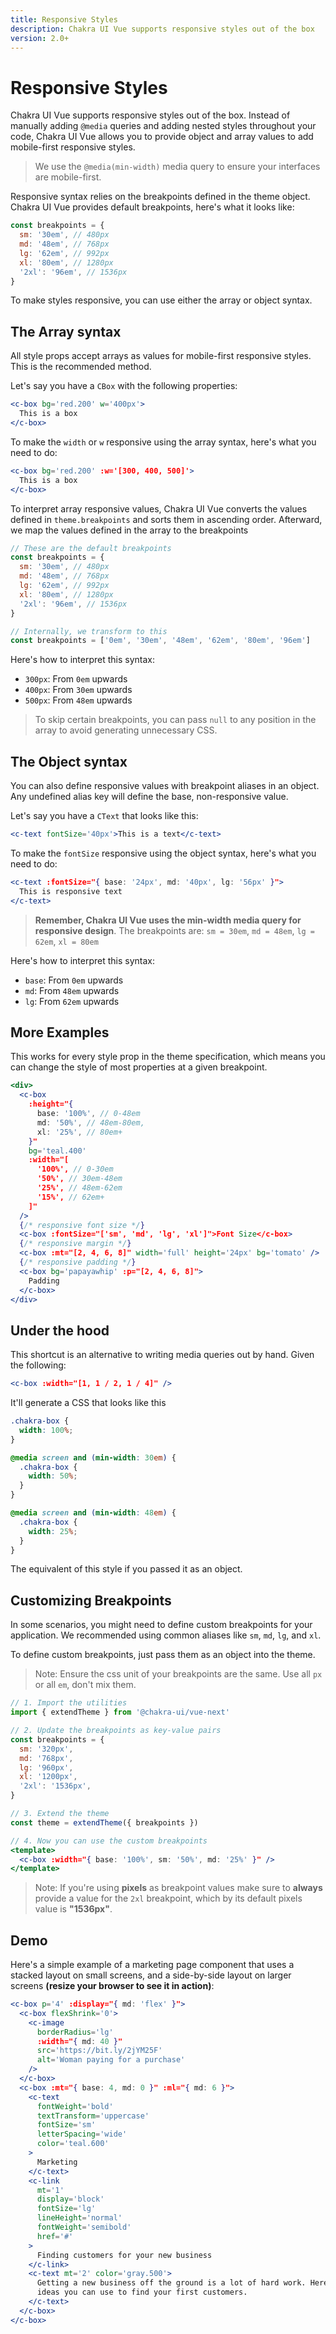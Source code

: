 ```yaml
---
title: Responsive Styles
description: Chakra UI Vue supports responsive styles out of the box
version: 2.0+
---
```


# Responsive Styles

Chakra UI Vue supports responsive styles out of the box. Instead of manually adding
`@media` queries and adding nested styles throughout your code, Chakra UI Vue allows
you to provide object and array values to add mobile-first responsive styles.

> We use the `@media(min-width)` media query to ensure your interfaces are
> mobile-first.

Responsive syntax relies on the breakpoints defined in the theme object. Chakra
UI Vue provides default breakpoints, here's what it looks like:

```js
const breakpoints = {
  sm: '30em', // 480px
  md: '48em', // 768px
  lg: '62em', // 992px
  xl: '80em', // 1280px
  '2xl': '96em', // 1536px
}
```

To make styles responsive, you can use either the array or object syntax.

## The Array syntax

All style props accept arrays as values for mobile-first responsive styles. This
is the recommended method.

Let's say you have a `CBox` with the following properties:

```jsx
<c-box bg='red.200' w='400px'>
  This is a box
</c-box>
```

To make the `width` or `w` responsive using the array syntax, here's what you
need to do:

```jsx
<c-box bg='red.200' :w='[300, 400, 500]'>
  This is a box
</c-box>
```

To interpret array responsive values, Chakra UI Vue converts the values defined in
`theme.breakpoints` and sorts them in ascending order. Afterward, we map the
values defined in the array to the breakpoints

```js
// These are the default breakpoints
const breakpoints = {
  sm: '30em', // 480px
  md: '48em', // 768px
  lg: '62em', // 992px
  xl: '80em', // 1280px
  '2xl': '96em', // 1536px
}

// Internally, we transform to this
const breakpoints = ['0em', '30em', '48em', '62em', '80em', '96em']
```

Here's how to interpret this syntax:

- `300px`: From `0em` upwards
- `400px`: From `30em` upwards
- `500px`: From `48em` upwards

> To skip certain breakpoints, you can pass `null` to any position in the array
> to avoid generating unnecessary CSS.

## The Object syntax

You can also define responsive values with breakpoint aliases in an object. Any
undefined alias key will define the base, non-responsive value.

Let's say you have a `CText` that looks like this:

```jsx
<c-text fontSize='40px'>This is a text</c-text>
```

To make the `fontSize` responsive using the object syntax, here's what you need
to do:

```jsx
<c-text :fontSize="{ base: '24px', md: '40px', lg: '56px' }">
  This is responsive text
</c-text>
```

> **Remember, Chakra UI Vue uses the min-width media query for responsive design**.
> The breakpoints are: `sm = 30em`, `md = 48em`, `lg = 62em`, `xl = 80em`

Here's how to interpret this syntax:

- `base`: From `0em` upwards
- `md`: From `48em` upwards
- `lg`: From `62em` upwards

## More Examples

This works for every style prop in the theme specification, which means you can
change the style of most properties at a given breakpoint.

```jsx
<div>
  <c-box
    :height="{
      base: '100%', // 0-48em
      md: '50%', // 48em-80em,
      xl: '25%', // 80em+
    }"
    bg='teal.400'
    :width="[
      '100%', // 0-30em
      '50%', // 30em-48em
      '25%', // 48em-62em
      '15%', // 62em+
    ]"
  />
  {/* responsive font size */}
  <c-box :fontSize="['sm', 'md', 'lg', 'xl']">Font Size</c-box>
  {/* responsive margin */}
  <c-box :mt="[2, 4, 6, 8]" width='full' height='24px' bg='tomato' />
  {/* responsive padding */}
  <c-box bg='papayawhip' :p="[2, 4, 6, 8]">
    Padding
  </c-box>
</div>
```

## Under the hood

This shortcut is an alternative to writing media queries out by hand. Given the
following:

```jsx
<c-box :width="[1, 1 / 2, 1 / 4]" />
```

It'll generate a CSS that looks like this

```css
.chakra-box {
  width: 100%;
}

@media screen and (min-width: 30em) {
  .chakra-box {
    width: 50%;
  }
}

@media screen and (min-width: 48em) {
  .chakra-box {
    width: 25%;
  }
}
```

The equivalent of this style if you passed it as an object.

## Customizing Breakpoints

In some scenarios, you might need to define custom breakpoints for your
application. We recommended using common aliases like `sm`, `md`, `lg`, and
`xl`.

To define custom breakpoints, just pass them as an object into the theme.

> Note: Ensure the css unit of your breakpoints are the same. Use all `px` or
> all `em`, don't mix them.

```jsx
// 1. Import the utilities
import { extendTheme } from '@chakra-ui/vue-next'

// 2. Update the breakpoints as key-value pairs
const breakpoints = {
  sm: '320px',
  md: '768px',
  lg: '960px',
  xl: '1200px',
  '2xl': '1536px',
}

// 3. Extend the theme
const theme = extendTheme({ breakpoints })

// 4. Now you can use the custom breakpoints
<template>
  <c-box :width="{ base: '100%', sm: '50%', md: '25%' }" />
</template>
```

> Note: If you're using **pixels** as breakpoint values make sure to **always**
> provide a value for the `2xl` breakpoint, which by its default pixels value is
> **"1536px"**.

## Demo

Here's a simple example of a marketing page component that uses a stacked layout
on small screens, and a side-by-side layout on larger screens **(resize your
browser to see it in action)**:

```jsx
<c-box p='4' :display="{ md: 'flex' }">
  <c-box flexShrink='0'>
    <c-image
      borderRadius='lg'
      :width="{ md: 40 }"
      src='https://bit.ly/2jYM25F'
      alt='Woman paying for a purchase'
    />
  </c-box>
  <c-box :mt="{ base: 4, md: 0 }" :ml="{ md: 6 }">
    <c-text
      fontWeight='bold'
      textTransform='uppercase'
      fontSize='sm'
      letterSpacing='wide'
      color='teal.600'
    >
      Marketing
    </c-text>
    <c-link
      mt='1'
      display='block'
      fontSize='lg'
      lineHeight='normal'
      fontWeight='semibold'
      href='#'
    >
      Finding customers for your new business
    </c-link>
    <c-text mt='2' color='gray.500'>
      Getting a new business off the ground is a lot of hard work. Here are five
      ideas you can use to find your first customers.
    </c-text>
  </c-box>
</c-box>
```